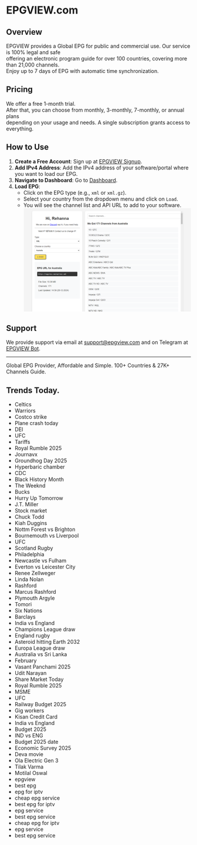 # EPGVIEW.com



## Overview
EPGVIEW provides a Global EPG for public and commercial use. Our service is 100% legal and safe\
offering an electronic program guide for over 100 countries, covering more than 21,000 channels.\
Enjoy up to 7 days of EPG with automatic time synchronization.

## Pricing
We offer a free 1-month trial. \
After that, you can choose from monthly, 3-monthly, 7-monthly, or annual plans \
depending on your usage and needs. A single subscription grants access to everything.

## How to Use
1. **Create a Free Account**: Sign up at [EPGVIEW Signup](https://epgview.com/signup.php).
2. **Add IPv4 Address**: Add the IPv4 address of your software/portal where you want to load our EPG.
3. **Navigate to Dashboard**: Go to [Dashboard](https://epgview.com/dashboard.php).
4. **Load EPG**:
   - Click on the EPG type (e.g., `xml` or `xml.gz`).
   - Select your country from the dropdown menu and click on `Load`.
   - You will see the channel list and API URL to add to your software.
![EPGVIEW](img/dashboard.png)
## Support
We provide support via email at [support@epgview.com](mailto:support@epgview.com) and on Telegram at [EPGVIEW Bot](https://t.me/epgview_bot).

---

Global EPG Provider, Affordable and Simple. 100+ Countries & 27K+ Channels Guide.

## Trends Today.

- Celtics
- Warriors
- Costco strike
- Plane crash today
- DEI
- UFC
- Tariffs
- Royal Rumble 2025
- Journavx
- Groundhog Day 2025
- Hyperbaric chamber
- CDC
- Black History Month
- The Weeknd
- Bucks
- Hurry Up Tomorrow
- J.T. Miller
- Stock market
- Chuck Todd
- Kiah Duggins
- Nottm Forest vs Brighton
- Bournemouth vs Liverpool
- UFC
- Scotland Rugby
- Philadelphia
- Newcastle vs Fulham
- Everton vs Leicester City
- Renee Zellweger
- Linda Nolan
- Rashford
- Marcus Rashford
- Plymouth Argyle
- Tomori
- Six Nations
- Barclays
- India vs England
- Champions League draw
- England rugby
- Asteroid hitting Earth 2032
- Europa League draw
- Australia vs Sri Lanka
- February
- Vasant Panchami 2025
- Udit Narayan
- Share Market Today
- Royal Rumble 2025
- MSME
- UFC
- Railway Budget 2025
- Gig workers
- Kisan Credit Card
- India vs England
- Budget 2025
- IND vs ENG
- Budget 2025 date
- Economic Survey 2025
- Deva movie
- Ola Electric Gen 3
- Tilak Varma
- Motilal Oswal
- epgview
- best epg
- epg for iptv
- cheap epg service
- best epg for iptv
- epg service
- best epg service
- cheap epg for iptv
- epg service
- best epg service
